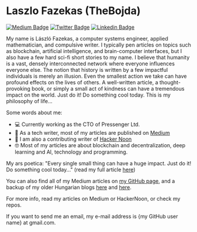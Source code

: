 # Laszlo Fazekas (TheBojda)

[![Medium Badge](https://img.shields.io/badge/Medium-12100E?style=flat-square&logo=Medium&logoColor=white)](https://thebojda.medium.com/)
[![Twitter Badge](https://img.shields.io/badge/-Twitter-00acee?style=flat-square&logo=Twitter&logoColor=white)](https://twitter.com/TheBojda)
[![Linkedin Badge](https://img.shields.io/badge/-LinkedIn-0e76a8?style=flat-square&logo=Linkedin&logoColor=white)](https://www.linkedin.com/in/l%C3%A1szl%C3%B3-fazekas-2429a912/)


My name is László Fazekas, a computer systems engineer, applied mathematician, and compulsive writer. I typically pen articles on topics such as blockchain, artificial intelligence, and brain-computer interfaces, but I also have a few hard sci-fi short stories to my name. I believe that humanity is a vast, densely interconnected network where everyone influences everyone else. The notion that history is written by a few impactful individuals is merely an illusion. Even the smallest action we take can have profound effects on the lives of others. A well-written article, a thought-provoking book, or simply a small act of kindness can have a tremendous impact on the world. Just do it! Do something cool today. This is my philosophy of life...

Some words about me:
- 💻 Currently working as the CTO of Pressenger Ltd.
- 📖 As a tech writer, most of my articles are published on [Medium](https://thebojda.medium.com/)
- 🤖 I am also a contributing writer of [Hacker Noon](https://hackernoon.com/u/thebojda)
- 🤓 Most of my articles are about blockchain and decentralization, deep learning and AI, technology and programming.

My ars poetica: "Every single small thing can have a huge impact. Just do it! Do something cool today…" (read my full article [here](https://medium.com/geekculture/how-to-change-the-world-pocket-guide-for-people-with-a-messiah-complex-dd2d16bb92a))

You can also find all of my Medium articles on [my GitHub page](https://thebojda.github.io/), and a backup of my older Hungarian blogs [here](https://github.com/TheBojda/my-wordpress-blog) and [here](https://github.com/TheBojda/my-gp-blog).

For more info, read my articles on Medium or HackerNoon, or check my repos.

If you want to send me an email, my e-mail address is {my GitHub user name} at gmail.com.
